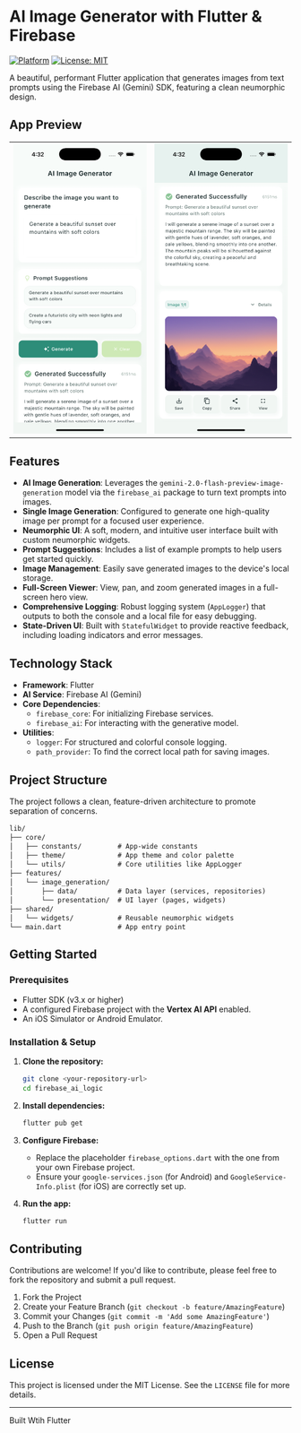 # AI Image Generator with Flutter & Firebase

[![Platform](https://img.shields.io/badge/platform-flutter-blue.svg)](https://flutter.dev)
[![License: MIT](https://img.shields.io/badge/License-MIT-yellow.svg)](https://opensource.org/licenses/MIT)

A beautiful, performant Flutter application that generates images from text prompts using the Firebase AI (Gemini) SDK, featuring a clean neumorphic design.

## App Preview

<table width="100%">
 <tr>
    <td align="center" width="50%">
      <img src="assets/images/1.png" alt="App Screenshot 1" />
    </td>
    <td align="center" width="50%">
      <img src="assets/images/2.png" alt="App Screenshot 2" />
    </td>
 </tr>
</table>


## Features

- **AI Image Generation**: Leverages the `gemini-2.0-flash-preview-image-generation` model via the `firebase_ai` package to turn text prompts into images.
- **Single Image Generation**: Configured to generate one high-quality image per prompt for a focused user experience.
- **Neumorphic UI**: A soft, modern, and intuitive user interface built with custom neumorphic widgets.
- **Prompt Suggestions**: Includes a list of example prompts to help users get started quickly.
- **Image Management**: Easily save generated images to the device's local storage.
- **Full-Screen Viewer**: View, pan, and zoom generated images in a full-screen hero view.
- **Comprehensive Logging**: Robust logging system (`AppLogger`) that outputs to both the console and a local file for easy debugging.
- **State-Driven UI**: Built with `StatefulWidget` to provide reactive feedback, including loading indicators and error messages.

## Technology Stack

- **Framework**: Flutter
- **AI Service**: Firebase AI (Gemini)
- **Core Dependencies**:
  - `firebase_core`: For initializing Firebase services.
  - `firebase_ai`: For interacting with the generative model.
- **Utilities**:
  - `logger`: For structured and colorful console logging.
  - `path_provider`: To find the correct local path for saving images.

## Project Structure

The project follows a clean, feature-driven architecture to promote separation of concerns.

```
lib/
├── core/
│   ├── constants/         # App-wide constants
│   ├── theme/             # App theme and color palette
│   └── utils/             # Core utilities like AppLogger
├── features/
│   └── image_generation/
│       ├── data/          # Data layer (services, repositories)
│       └── presentation/  # UI layer (pages, widgets)
├── shared/
│   └── widgets/           # Reusable neumorphic widgets
└── main.dart              # App entry point
```

## Getting Started

### Prerequisites
- Flutter SDK (v3.x or higher)
- A configured Firebase project with the **Vertex AI API** enabled.
- An iOS Simulator or Android Emulator.

### Installation & Setup

1.  **Clone the repository:**
    ```bash
    git clone <your-repository-url>
    cd firebase_ai_logic
    ```

2.  **Install dependencies:**
    ```bash
    flutter pub get
    ```

3.  **Configure Firebase:**
    - Replace the placeholder `firebase_options.dart` with the one from your own Firebase project.
    - Ensure your `google-services.json` (for Android) and `GoogleService-Info.plist` (for iOS) are correctly set up.

4.  **Run the app:**
    ```bash
    flutter run
    ```

## Contributing

Contributions are welcome! If you'd like to contribute, please feel free to fork the repository and submit a pull request.

1.  Fork the Project
2.  Create your Feature Branch (`git checkout -b feature/AmazingFeature`)
3.  Commit your Changes (`git commit -m 'Add some AmazingFeature'`)
4.  Push to the Branch (`git push origin feature/AmazingFeature`)
5.  Open a Pull Request

## License

This project is licensed under the MIT License. See the `LICENSE` file for more details.

---

Built Wtih Flutter
